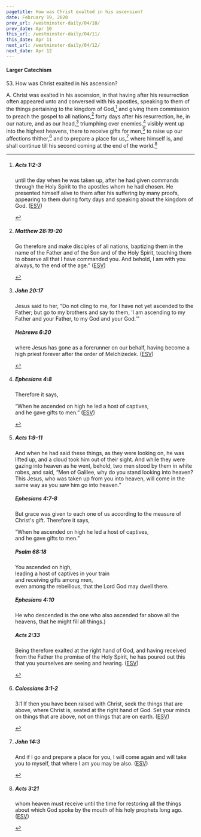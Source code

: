 ```yaml
---
pagetitle: How was Christ exalted in his ascension?
date: February 19, 2020
prev_url: /westminster-daily/04/10/
prev_date: Apr 10
this_url: /westminster-daily/04/11/
this_date: Apr 11
next_url: /westminster-daily/04/12/
next_date: Apr 12
---
```


#### Larger Catechism

53\. How was Christ exalted in his ascension?

A. Christ was exalted in his ascension, in that having after his resurrection often appeared unto and conversed with his apostles, speaking to them of the things pertaining to the kingdom of God,[^fnref:wlc1] and giving them commission to preach the gospel to all nations,[^fnref:wlc2] forty days after his resurrection, he, in our nature, and as our head,[^fnref:wlc3] triumphing over enemies,[^fnref:wlc4] visibly went up into the highest heavens, there to receive gifts for men,[^fnref:wlc5] to raise up our affections thither,[^fnref:wlc6] and to prepare a place for us,[^fnref:wlc7] where himself is, and shall continue till his second coming at the end of the world.[^fnref:wlc8]


[^fnref:wlc1]: <div class="esv"><h5>Acts 1:2-3</h5> <div class="esv-text"><p id="p44001002.01-1">until the day when he was taken up, after he had given commands through the Holy Spirit to the apostles whom he had chosen. He presented himself alive to them after his suffering by many proofs, appearing to them during forty days and speaking about the kingdom of God.  (<a href="http://www.esv.org" class="copyright">ESV</a>)</p> </div> </div>

[^fnref:wlc2]: <div class="esv"><h5>Matthew 28:19-20</h5> <div class="esv-text"><p id="p40028019.01-1"><span class="woc">Go therefore and make disciples of all nations, baptizing them in the name of the Father and of the Son and of the Holy Spirit,</span> <span class="woc">teaching them to observe all that I have commanded you. And behold, I am with you always, to the end of the age.&#8221;</span>  (<a href="http://www.esv.org" class="copyright">ESV</a>)</p> </div> </div>

[^fnref:wlc3]: <div class="esv"><h5>John 20:17</h5> <div class="esv-text"><p id="p43020017.01-1">Jesus said to her, <span class="woc">&#8220;Do not cling to me, for I have not yet ascended to the Father; but go to my brothers and say to them, &#8216;I am ascending to my Father and your Father, to my God and your God.&#8217;&#8221;</span></p> </div><h5>Hebrews 6:20</h5> <div class="esv-text"><p id="p58006020.01-2">where Jesus has gone as a forerunner on our behalf, having become a high priest forever after the order of Melchizedek.  (<a href="http://www.esv.org" class="copyright">ESV</a>)</p> </div> </div>

[^fnref:wlc4]: <div class="esv"><h5>Ephesians 4:8</h5> <div class="esv-text"><p id="p49004008.01-1">Therefore it says,</p> <div class="block-indent"> <p class="line-group" id="p49004008.04-1">&#8220;When he ascended on high he led a host of captives,<br /> <span class="indent"></span>and he gave gifts to men.&#8221;  (<a href="http://www.esv.org" class="copyright">ESV</a>)</p> </div> </div> </div>

[^fnref:wlc5]: <div class="esv"><h5>Acts 1:9-11</h5> <div class="esv-text"><p id="p44001009.01-1">And when he had said these things, as they were looking on, he was lifted up, and a cloud took him out of their sight. And while they were gazing into heaven as he went, behold, two men stood by them in white robes, and said, &#8220;Men of Galilee, why do you stand looking into heaven? This Jesus, who was taken up from you into heaven, will come in the same way as you saw him go into heaven.&#8221;</p> </div><h5>Ephesians 4:7-8</h5> <div class="esv-text"><p id="p49004007.01-2">But grace was given to each one of us according to the measure of Christ's gift. Therefore it says,</p> <div class="block-indent"> <p class="line-group" id="p49004008.04-2">&#8220;When he ascended on high he led a host of captives,<br /> <span class="indent"></span>and he gave gifts to men.&#8221;</p> </div> </div><h5>Psalm 68:18</h5> <div class="esv-text"><div class="block-indent"> <p class="line-group" id="p19068018.01-3">You ascended on high,<br /> <span class="indent"></span>leading a host of captives in your train<br /> <span class="indent"></span>and receiving gifts among men,<br /> even among the rebellious, that the <span class="small-caps">Lord</span> God may dwell there.</p> </div> </div><h5>Ephesians 4:10</h5> <div class="esv-text"><p id="p49004010.01-4">He who descended is the one who also ascended far above all the heavens, that he might fill all things.)</p> </div><h5>Acts 2:33</h5> <div class="esv-text"><p id="p44002033.01-5">Being therefore exalted at the right hand of God, and having received from the Father the promise of the Holy Spirit, he has poured out this that you yourselves are seeing and hearing.  (<a href="http://www.esv.org" class="copyright">ESV</a>)</p> </div> </div>

[^fnref:wlc6]: <div class="esv"><h5>Colossians 3:1-2</h5> <div class="esv-text"> <p id="p51003001.06-1"><span class="chapter-num" id="v51003001-1">3:1&nbsp;</span>If then you have been raised with Christ, seek the things that are above, where Christ is, seated at the right hand of God. Set your minds on things that are above, not on things that are on earth.  (<a href="http://www.esv.org" class="copyright">ESV</a>)</p> </div> </div>

[^fnref:wlc7]: <div class="esv"><h5>John 14:3</h5> <div class="esv-text"><p id="p43014003.01-1"><span class="woc">And if I go and prepare a place for you, I will come again and will take you to myself, that where I am you may be also.</span>  (<a href="http://www.esv.org" class="copyright">ESV</a>)</p> </div> </div>

[^fnref:wlc8]: <div class="esv"><h5>Acts 3:21</h5> <div class="esv-text"><p id="p44003021.01-1">whom heaven must receive until the time for restoring all the things about which God spoke by the mouth of his holy prophets long ago.  (<a href="http://www.esv.org" class="copyright">ESV</a>)</p> </div> </div>

